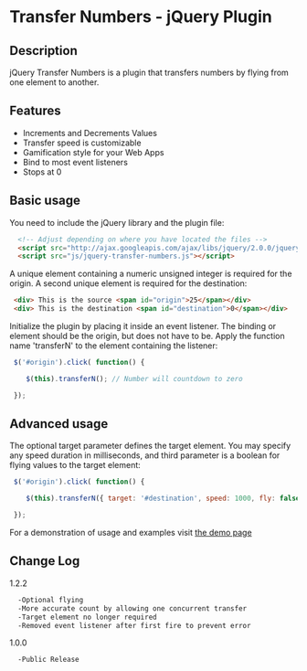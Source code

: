 # Transfer Numbers - jQuery Plugin

## Description

jQuery Transfer Numbers is a plugin that transfers numbers by flying from one element to another.

## Features 

* Increments and Decrements Values
* Transfer speed is customizable
* Gamification style for your Web Apps
* Bind to most event listeners
* Stops at 0

## Basic usage 

You need to include the jQuery library and the plugin file:

```html
  <!-- Adjust depending on where you have located the files -->
  <script src="http://ajax.googleapis.com/ajax/libs/jquery/2.0.0/jquery.min.js"></script>
  <script src="js/jquery-transfer-numbers.js"></script>
```


A unique element containing a numeric unsigned integer is required for the origin. A second unique element is required for the destination:
```html
 <div> This is the source <span id="origin">25</span></div>
 <div> This is the destination <span id="destination">0</span></div>
```

Initialize the plugin by placing it inside an event listener.  The binding or element should be the origin, but does not have to be.   Apply the function name 'transferN' to the element containing the listener:
```javascript
 $('#origin').click( function() {

    $(this).transferN(); // Number will countdown to zero

 });
``` 

## Advanced usage 

The optional target parameter defines the target element.  You may specify any speed duration in milliseconds, and third parameter is a boolean for flying values to the target element:
```javascript
 $('#origin').click( function() {

    $(this).transferN({ target: '#destination', speed: 1000, fly: false }); // 1 second per flying digit

 });
```


For a demonstration of usage and examples visit [the demo page](http://runastartup.com/transfer-numbers/)

## Change Log
1.2.2
```html
  -Optional flying
  -More accurate count by allowing one concurrent transfer
  -Target element no longer required
  -Removed event listener after first fire to prevent error
```
1.0.0
```html
  -Public Release
```
